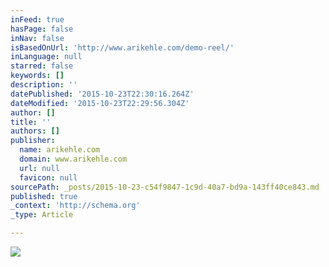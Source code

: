 ```yaml
---
inFeed: true
hasPage: false
inNav: false
isBasedOnUrl: 'http://www.arikehle.com/demo-reel/'
inLanguage: null
starred: false
keywords: []
description: ''
datePublished: '2015-10-23T22:30:16.264Z'
dateModified: '2015-10-23T22:29:56.304Z'
author: []
title: ''
authors: []
publisher:
  name: arikehle.com
  domain: www.arikehle.com
  url: null
  favicon: null
sourcePath: _posts/2015-10-23-c54f9847-1c9d-40a7-bd9a-143ff40ce843.md
published: true
_context: 'http://schema.org'
_type: Article

---
```

![](http://static1.squarespace.com/static/55021e31e4b09b53ab4fb8c5/t/55dce0efe4b006d8b5ef014a/1440538865768/Monsters-university-2.jpg?format=1500w)